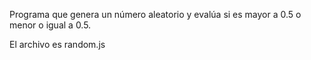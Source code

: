 Programa que genera un número aleatorio y evalúa si es mayor a 0.5 o menor o igual a 0.5.

El archivo es random.js

